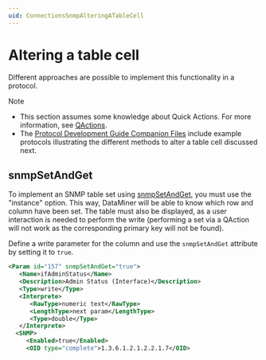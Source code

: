```yaml
---
uid: ConnectionsSnmpAlteringATableCell
---
```


# Altering a table cell

Different approaches are possible to implement this functionality in a protocol.

> [!NOTE]
>
> - This section assumes some knowledge about Quick Actions. For more information, see [QActions](xref:LogicQActions).
> - The [Protocol Development Guide Companion Files](https://community.dataminer.services/documentation/protocol-development-guide-companion-files/) include example protocols illustrating the different methods to alter a table cell discussed next.

## snmpSetAndGet

To implement an SNMP table set using [snmpSetAndGet](xref:Protocol.Params.Param-snmpSetAndGet), you must use the "instance" option. This way, DataMiner will be able to know which row and column have been set. The table must also be displayed, as a user interaction is needed to perform the write (performing a set via a QAction will not work as the corresponding primary key will not be found).

Define a write parameter for the column and use the `snmpSetAndGet` attribute by setting it to `true`.

```xml
<Param id="157" snmpSetAndGet="true">
   <Name>ifAdminStatus</Name>
   <Description>Admin Status (Interface)</Description>
   <Type>write</Type>
   <Interprete>
      <RawType>numeric text</RawType>
      <LengthType>next param</LengthType>
      <Type>double</Type>
   </Interprete>
  <SNMP>
     <Enabled>true</Enabled>
     <OID type="complete">1.3.6.1.2.1.2.2.1.7</OID>
      <Type>integer</Type>
  </SNMP>
  <Display>
     <RTDisplay>true</RTDisplay>
  </Display>
  <Measurement>
     <Type>discreet</Type>
     <Discreets>
        <Discreet>
           <Display>Up</Display>
           <Value>1</Value>
        </Discreet>
        <Discreet>
           <Display>Down</Display>
           <Value>2</Value>
        </Discreet>
        <Discreet>
           <Display>Testing</Display>
           <Value>3</Value>
        </Discreet>
     </Discreets>
  </Measurement>
</Param>
```

## Using a parameter holding the instance

This approach requires that you implement logic in the protocol to know which row has been selected. Perform the following steps:

1. Create a write parameter for the column that should support altering the value.

    ```xml
    <Param id="117">
       <Name>ifAdminStatus</Name>
       <Description>Admin Status (Interface)</Description>
       <Type>write</Type>
       <Interprete>
          <RawType>numeric text</RawType>
          <LengthType>next param</LengthType>
          <Type>double</Type>
       </Interprete>
      <Display>
         <RTDisplay>true</RTDisplay>
      </Display>
      <Measurement>
         <Type>discreet</Type>
         <Discreets>
            <Discreet>
               <Display>Up</Display>
               <Value>1</Value>
            </Discreet>
            <Discreet>
               <Display>Down</Display>
               <Value>2</Value>
            </Discreet>
            <Discreet>
               <Display>Testing</Display>
               <Value>3</Value>
            </Discreet>
         </Discreets>
      </Measurement>
    </Param>
    ```

    This write parameter will trigger the execution of a QAction (see step 4).

    > [!NOTE]
    > Do not provide an SNMP tag on the write parameter.

1. Create a parameter of type "write" to execute the SET with a dynamic OID (Note: this parameter should not be displayed on a page).

     ```xml
    <Param id="127" options="snmpSet">
       <Name>ifAdminStatusSNMPSet</Name>
       <Description>Interface Admin Status SNMP Set</Description>
       <Type>write</Type>
       <Interprete>
          <RawType>numeric text</RawType>
          <LengthType>next param</LengthType>
          <Type>double</Type>
       </Interprete>
       <SNMP>
          <Enabled>true</Enabled>
          <OID type="complete" id="99">1.3.6.1.2.1.2.2.1.7.*</OID>
          <Type>integer</Type>
       </SNMP>
    </Param>
    ```

    This parameter has the option "snmpSet" and an SNMP tag specifying an OID with a wildcard (`*`). Provide a link to another parameter (parameter with ID 99 in this example), which will hold the instance value. This is done via the id attribute.

1. Create a parameter of type "read" that will contain the dynamic part of the OID. This is the parameter that the write parameter defined in step 2 will link to. (Note that this parameter should not be displayed on a page.)

     ```xml
    <Param id="99">
       <Name>ifTableInstance</Name>
       <Description>Interface Table Instance</Description>
       <Type>read</Type>
       <Interprete>
          <RawType>other</RawType>
          <LengthType>next param</LengthType>
          <Type>string</Type>
       </Interprete>
       <Measurement>
          <Type>string</Type>
       </Measurement>
    </Param>
    ```

1. Create a QAction with the row attribute set to "true". This QAction will set the value of the parameter containing the dynamic part of the OID to the primary key of the row that triggered this QAction. (The primary key of the row that triggered the QAction is obtained via the RowKey method). The value that has been set in the write parameter (parameter with ID 117) is copied to the write parameter that will perform the SNMP set request (parameter with ID 127).

     ```xml
    <QAction id="117" name="Set Cell" encoding="csharp" triggers="117" row="true">
    <![CDATA[
       using Skyline.DataMiner.Scripting;
    
       public class QAction{
          public static void Run (SLProtocol protocol)
          {
             object value = protocol.GetParameter(117);
             string primaryKey = protocol.RowKey();
    
            // Set instance parameter.
            protocol.SetParameter(99 ,primaryKey);
            protocol.SetParameter(127, value);
    
            // Refresh table.
            protocol.CheckTrigger(1);
         }
      }
    ]]>
    </QAction>
    ```

    After the SET, a GET is required. In the example, a trigger is checked to refresh the table contents from the QAction.

    You can also use the option `snmpSetAndGetWithWait` to automatically perform a get of the cell that has been set (see [options attribute](xref:Protocol.Params.Param-options)). In order to use this, the instance option needs to be defined on the table. The column write parameter needs to have a wildcard but there is no need to specify another parameter containing the dynamic part of the OID.

## Via SLScripting

It is possible to perform an SNMP SET from a Quick Action using the NotifyProtocol method (type 292, [NT_SNMP_SET](xref:NT_SNMP_SET)).

To perform an SNMP set via the SLScripting process (i.e. in a QAction), perform the following steps:

1. Create a parameter of type "write" for the column.
1. Create a Quick Action that triggers on this parameter and executes the SNMP SET and the SNMP GET.
